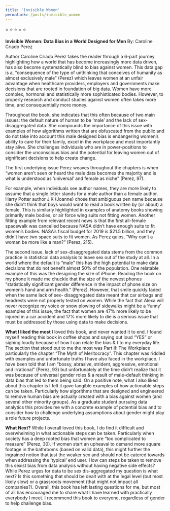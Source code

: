 ```yaml
---
title: 'Invisible Women'
permalink: /posts/invisible_women
---
```


:star: :star: :star: :star: :star:

**Invisible Women: Data Bias in a World Designed for Men**
By: Caroline Criado Perez

Author Caroline Criado Perez takes the reader through a 6-part journey highlighting how a world that has become increasingly more data driven, has also become systematically blind to bias against women. This data gap is a, “consequence of the type of unthinking that conceives of humanity as almost exclusively male” (Perez) which leaves women at an unfair advantage when healthcare providers, employers and governments make decisions that are rooted in foundation of big data. Women have more complex, hormonal and statistically more sophisticated bodies. However, to properly research and conduct studies against women often takes more time, and consequentially more money.


Throughout the book, she indicates that this often because of two main issues: the default nature of human to be ‘male’ and the lack of sex-disaggregated data. She compounds the importance of this issue with examples of how algorithms written that are obfuscated from the public and do not take into account this male designed bias is endangering women’s ability to care for their family, excel in the workplace and most importantly stay alive. She challenges individuals who are in power-positions to consider the unconscious bias and the potential for leaving women out of significant decisions to help create change.

The first underlying issue Perez weaves throughout the chapters is when “women aren’t seen or heard the male data becomes the majority and is what is understood as ‘universal’ and female as niche” (Perez, 97).

For example, when individuals see author names, they are more likely to assume that a single letter stands for a male author than a female author. Harry Potter author J.K (Joanne) chose that ambiguous pen name because she didn’t think that boys would want to read a book written by (or about) a female. This is similarly highlighted in examples of anatomy books showing primarily male bodies, or air force wing suits not fitting women. Another fitting example from relevant recent news is that the first all-female spacewalk was cancelled because NASA didn’t have enough suits to fit women’s bodies. NASA’s fiscal budget for 2019 is $21.5 billion, and they didn’t have two space suits to fit women. As Perez quips, “Why can’t a woman be more like a man?” (Perez, 215).

The second issue, lack of sex-disaggregated data stems from the common practice in statistical data analysis to leave sex out of the study at all. In a world where the default is “male” this has the high potential to make data decisions that do not benefit almost 50% of the population. One relatable example of this was the designing the size of iPhone. Reading the book on my phone it made me chuckle that the size of the newest phones “statistically significant gender difference in the impact of phone size on women’s hand and arm health.” (Perez). However, that smile quickly faded when the same lack of sex- disaggregated data meant that car airbags and headrests were not properly tested on women. While the fact that Alexa will never recognize my voice or snow plowing of sidewalks might be a ‘funny’ examples of this issue, the fact that women are 47% more likely to be injured in a car accident and 17% more likely to die is a serious issue that must be addressed by those using data to make decisions.

**What I liked the most**
I loved this book, and never wanted it to end. I found myself reading this book in coffee shops and saying out loud “YES” or sighing loudly because of how I can relate the bias & t to my everyday life. The section that stood out to me the most was Part II: The Workplace particularly the chapter “The Myth of Meritocracy”. This chapter was riddled with examples and unfortunate truths I have also faced in the workplace. I have been told that I am “bossy, abrasive, strident, aggressive, emotional and irrational” (Perez, 93) but unfortunately at the time didn’t realize that it was because of universal gender roles & a result of male-default thinking in data bias that led to them being said.   On a positive note, what I also liked about this chapter is I felt it gave tangible examples of how actionable steps can be taken. Particularly how algorithms that are designed and engineered to remove human bias are actually created with a bias against women (and several other minority groups). As a graduate student pursuing data analytics this provides me with a concrete example of potential bias and to consider how to challenge underlying assumptions about gender might play a role future projects.

**What Next?**
While I overall loved this book, I do find it difficult and overwhelming in what actionable steps can be taken. Particularly when society has a deep rooted bias that women are “too complicated to measure” (Perez, 30). If women start an upheaval to demand more square footage in the bathrooms (based on valid data), this might further the ingrained notion that just the weaker sex and should not be catered towards when addressing the ‘typical’ end user. How can steps be taken to remove this sexist bias from data analysis without having negative side effects? While Perez urges for data to be sex dis-aggregated my question is what next? Is this something that should be dealt with at the legal level (but most likely slow) or a grassroots movement (that might not impact all companies?). Overall, this book has left lasting questions for me, but most of all has encouraged me to share what I have learned with practically everybody I meet. I recommend this book to everyone, regardless of gender to help challenge bias.
